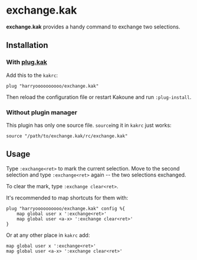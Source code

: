 # exchange.kak

**exchange.kak** provides a handy command to exchange two selections.


## Installation

### With [plug.kak](https://github.com/andreyorst/plug.kak)

Add this to the `kakrc`:
``` kak
plug "harryoooooooooo/exchange.kak"
```
Then reload the configuration file or restart Kakoune and run `:plug-install`.

### Without plugin manager

This plugin has only one source file. `source`ing it in `kakrc` just works:

``` kak
source "/path/to/exchange.kak/rc/exchange.kak"
```


## Usage

Type `:exchange<ret>` to mark the current selection.
Move to the second selection and type `:exchange<ret>` again -- the two selections exchanged.

To clear the mark, type `:exchange clear<ret>`.

It's recommended to map shortcuts for them with:
``` kak
plug "harryoooooooooo/exchange.kak" config %{
    map global user x ':exchange<ret>'
    map global user <a-x> ':exchange clear<ret>'
}
```
Or at any other place in `kakrc` add:
``` kak
map global user x ':exchange<ret>'
map global user <a-x> ':exchange clear<ret>'
```
